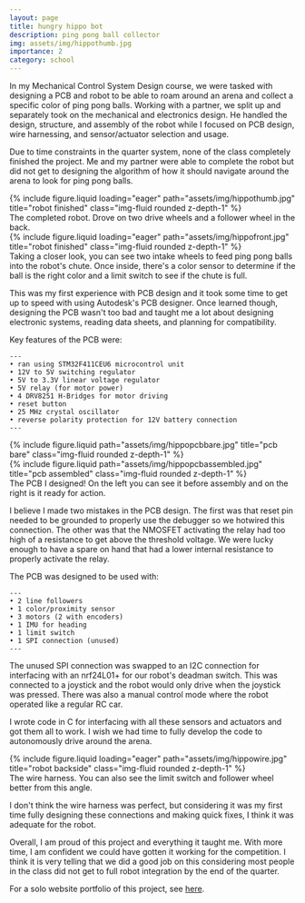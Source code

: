 ```yaml
---
layout: page
title: hungry hippo bot
description: ping pong ball collector
img: assets/img/hippothumb.jpg
importance: 2
category: school
---
```


In my Mechanical Control System Design course, we were tasked with designing a PCB and robot to be able to roam around an arena and collect a specific color of ping pong balls. Working with a partner, we split up and separately took on the mechanical and electronics design. He handled the design, structure, and assembly of the robot while I focused on PCB design, wire harnessing, and sensor/actuator selection and usage.

Due to time constraints in the quarter system, none of the class completely finished the project. Me and my partner were able to complete the robot but did not get to designing the algorithm of how it should navigate around the arena to look for ping pong balls.

<div class="row">
    <div class="col-sm mt-3 mt-md-0">
        {% include figure.liquid loading="eager" path="assets/img/hippothumb.jpg" title="robot finished" class="img-fluid rounded z-depth-1" %}
    </div>
</div>
<div class="caption">
    The completed robot. Drove on two drive wheels and a follower wheel in the back.
</div>

<div class="row">
    <div class="col-sm mt-3 mt-md-0">
        {% include figure.liquid loading="eager" path="assets/img/hippofront.jpg" title="robot finished" class="img-fluid rounded z-depth-1" %}
    </div>
</div>
<div class="caption">
    Taking a closer look, you can see two intake wheels to feed ping pong balls into the robot's chute. Once inside, there's a color sensor to determine if the ball is the right color and a limit switch to see if the chute is full.
</div>

This was my first experience with PCB design and it took some time to get up to speed with using Autodesk's PCB designer. Once learned though, designing the PCB wasn't too bad and taught me a lot about designing electronic systems, reading data sheets, and planning for compatibility. 

Key features of the PCB were:

    ---
    • ran using STM32F411CEU6 microcontrol unit
    • 12V to 5V switching regulator
    • 5V to 3.3V linear voltage regulator
    • 5V relay (for motor power)
    • 4 DRV8251 H-Bridges for motor driving
    • reset button
    • 25 MHz crystal oscillator
    • reverse polarity protection for 12V battery connection
    ---

<div class="row justify-content-sm-center">
    <div class="col-sm-6 mt-4 mt-md-0">
        {% include figure.liquid path="assets/img/hippopcbbare.jpg" title="pcb bare" class="img-fluid rounded z-depth-1" %}
    </div>
    <div class="col-sm-6 mt-4 mt-md-0">
        {% include figure.liquid path="assets/img/hippopcbassembled.jpg" title="pcb assembled" class="img-fluid rounded z-depth-1" %}
    </div>
</div>
<div class="caption">
    The PCB I designed! On the left you can see it before assembly and on the right is it ready for action.
</div>

I believe I made two mistakes in the PCB design. The first was that reset pin needed to be grounded to properly use the debugger so we hotwired this connection. The other was that the NMOSFET activating the relay had too high of a resistance to get above the threshold voltage. We were lucky enough to have a spare on hand that had a lower internal resistance to properly activate the relay.

The PCB was designed to be used with:

    ---
    • 2 line followers
    • 1 color/proximity sensor
    • 3 motors (2 with encoders)
    • 1 IMU for heading
    • 1 limit switch
    • 1 SPI connection (unused)
    ---

The unused SPI connection was swapped to an I2C connection for interfacing with an nrf24L01+ for our robot's deadman switch. This was connected to a joystick and the robot would only drive when the joystick was pressed. There was also a manual control mode where the robot operated like a regular RC car.

I wrote code in C for interfacing with all these sensors and actuators and got them all to work. I wish we had time to fully develop the code to autonomously drive around the arena.

<div class="row">
    <div class="col-sm mt-3 mt-md-0">
        {% include figure.liquid loading="eager" path="assets/img/hippowire.jpg" title="robot backside" class="img-fluid rounded z-depth-1" %}
    </div>
</div>
<div class="caption">
    The wire harness. You can also see the limit switch and follower wheel better from this angle.
</div>

I don't think the wire harness was perfect, but considering it was my first time fully designing these connections and making quick fixes, I think it was adequate for the robot.

Overall, I am proud of this project and everything it taught me. With more time, I am confident we could have gotten it working for the competition. I think it is very telling that we did a good job on this considering most people in the class did not get to full robot integration by the end of the quarter.

For a solo website portfolio of this project, see <a href="https://seanwahl.github.io/ME-507-Portfolio/index.html">here</a>.
